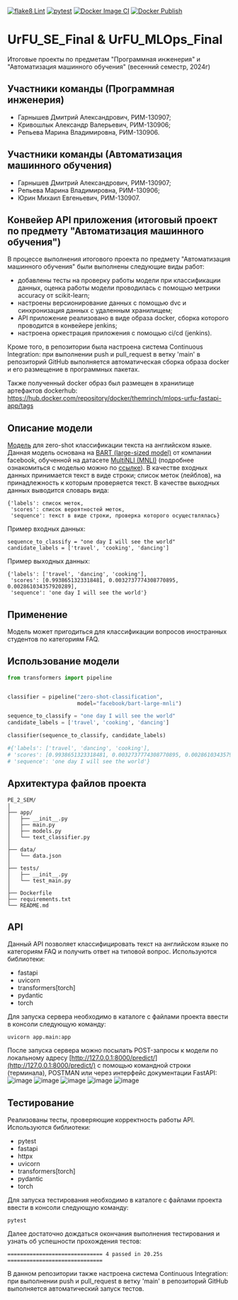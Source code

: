 [![flake8 Lint](https://github.com/dimagarn/PE_2_SEM/actions/workflows/flake8-lint.yml/badge.svg)](https://github.com/dimagarn/PE_2_SEM/actions/workflows/flake8-lint.yml)
[![pytest](https://github.com/dimagarn/PE_2_SEM/actions/workflows/pytest-tests.yml/badge.svg)](https://github.com/dimagarn/PE_2_SEM/actions/workflows/pytest-tests.yml)
[![Docker Image CI](https://github.com/dimagarn/PE_2_SEM/actions/workflows/docker-image.yml/badge.svg)](https://github.com/dimagarn/PE_2_SEM/actions/workflows/docker-image.yml)
[![Docker Publish](https://github.com/dimagarn/PE_2_SEM/actions/workflows/docker-publish.yml/badge.svg)](https://github.com/dimagarn/PE_2_SEM/actions/workflows/docker-publish.yml)
# UrFU_SE_Final & UrFU_MLOps_Final
Итоговые проекты по предметам "Программная инженерия" и "Автоматизация машинного обучения" (весенний семестр, 2024г)
## Участники команды (Программная инженерия)
- Гарнышев Дмитрий Александрович, РИМ-130907;
- Кривошлык Александр Валерьевич, РИМ-130906;
- Репьева Марина Владимировна, РИМ-130906.
## Участники команды (Автоматизация машинного обучения)
- Гарнышев Дмитрий Александрович, РИМ-130907;
- Репьева Марина Владимировна, РИМ-130906;
- Юрин Михаил Евгеньевич, РИМ-130907.
## Конвейер API приложения (итоговый проект по предмету "Автоматизация машинного обучения")
В процессе выполнения итогового проекта по предмету "Автоматизация машинного обучения" были выполнены следующие виды работ:
- добавлены тесты на проверку работы модели при классификации данных, оценка работы модели проводилась с помощью метрики accuracy от scikit-learn;
- настроены версионирование данных с помощью dvc и синхронизация данных с удаленным хранилищем;
- API приложение реализовано в виде образа docker, сборка которого проводится в конвейере jenkins;
- настроена оркестрация приложения с помощью ci/cd (jenkins).

Кроме того, в репозитории была настроена система Continuous Integration: при выполнении push и pull_request в ветку 'main' в репозиторий GitHub выполняется автоматическая сборка образа docker и его размещение в программных пакетах.

 Также полученный docker образ был размещен в хранилище артефактов dockerhub: https://hub.docker.com/repository/docker/themrinch/mlops-urfu-fastapi-app/tags
## Описание модели
[Модель](https://huggingface.co/facebook/bart-large-mnli) для zero-shot классификации текста на английском языке. Данная модель основана на [BART (large-sized model)](https://huggingface.co/facebook/bart-large) от компании facebook, обученной на датасете [MultiNLI (MNLI)](https://huggingface.co/datasets/nyu-mll/multi_nli) 
(подробнее ознакомиться с моделью можно по [ссылке](https://huggingface.co/facebook/bart-large-mnli)). В качестве входных данных принимается текст в виде строки; список меток (лейблов), на принадлежность к которым проверяется текст. В качестве выходных данных выводится словарь вида:  
```
{'labels': список меток,
 'scores': список вероятностей меток,
 'sequence': текст в виде строки, проверка которого осуществлялась}
```
Пример входных данных:
```
sequence_to_classify = "one day I will see the world"
candidate_labels = ['travel', 'cooking', 'dancing']
```
Пример выходных данных:  
```
{'labels': ['travel', 'dancing', 'cooking'],
 'scores': [0.9938651323318481, 0.0032737774308770895, 0.002861034357920289],
 'sequence': 'one day I will see the world'}
```
## Применение
Модель может пригодиться для классификации вопросов иностранных студентов по категориям FAQ.
## Использование модели
```python
from transformers import pipeline


classifier = pipeline("zero-shot-classification",
                      model="facebook/bart-large-mnli")

sequence_to_classify = "one day I will see the world"
candidate_labels = ['travel', 'cooking', 'dancing']

classifier(sequence_to_classify, candidate_labels)

#{'labels': ['travel', 'dancing', 'cooking'],
# 'scores': [0.9938651323318481, 0.0032737774308770895, 0.002861034357920289],
# 'sequence': 'one day I will see the world'}
```
## Архитектура файлов проекта
```
PE_2_SEM/
│
├── app/
│   ├── __init__.py
│   ├── main.py
│   ├── models.py
│   └── text_classifier.py
│
├── data/
│   └── data.json
│
├── tests/
│   ├── __init__.py
│   └── test_main.py
│
├── Dockerfile
├── requirements.txt
└── README.md
```
## API
Данный API позволяет классифицировать текст на английском языке по категориям FAQ и получить ответ на типовой вопрос. Используются библиотеки:
- fastapi
- uvicorn
- transformers[torch]
- pydantic
- torch

Для запуска сервера необходимо в каталоге с файлами проекта ввести в консоли следующую команду:
```
uvicorn app.main:app
```  
После запуска сервера можно посылать POST-запросы к модели по локальному адресу [http://127.0.0.1:8000/predict/](http://127.0.0.1:8000/predict/) с помощью командной строки (терминала), POSTMAN или через интерфейс документации FastAPI:
![image](https://github.com/dimagarn/PE_2_SEM/assets/136446022/0cfbba3b-f115-428e-a726-e483f7ba3511)
![image](https://github.com/dimagarn/PE_2_SEM/assets/136446022/aa74b24a-75b9-4ba4-a4f6-7915d076ef44)
![image](https://github.com/dimagarn/PE_2_SEM/assets/136446022/58355c60-9c5d-482b-bf60-f89e2a11ece3)
![image](https://github.com/dimagarn/PE_2_SEM/assets/136446022/b3034c24-ed46-4ea4-af28-d574e1aff731)
![image](https://github.com/dimagarn/PE_2_SEM/assets/136446022/04e1112b-48ff-4efb-88cd-92471b6da0f8)
## Тестирование
Реализованы тесты, проверяющие корректность работы API. Используются библиотеки:
- pytest
- fastapi
- httpx
- uvicorn
- transformers[torch]
- pydantic
- torch

Для запуска тестирования необходимо в каталоге с файлами проекта ввести в консоли следующую команду:
```
pytest
```
Далее достаточно дождаться окончания выполнения тестирования и узнать об успешности прохождения тестов:
```
============================== 4 passed in 20.25s ==============================
```
В данном репозитории также настроена система Continuous Integration: при выполнении push и pull_request в ветку 'main' в репозиторий GitHub выполняется автоматический запуск тестов.
